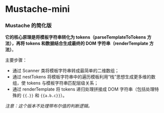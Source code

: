 # Mustache-mini

### Mustache 的简化版

**它的核心原理是将模板字符串转化为 tokens（parseTemplateToTokens 方法），再将 tokens 和数据结合生成最终的 DOM 字符串（renderTemplate 方法）**。

主要步骤：

- 通过 Scanner 类将模板字符串转成最简单的二维数组；
- 通过 nestTokens 将模板字符串中的遍历模板利用“栈”思想生成更多维的数组，使 tokens 与模板字符串匹配层级关系；
- 通过 renderTemplate 将 tokens 递归处理拼接成 DOM 字符串（包括处理特殊的 `{{.}}` 和 `{{a.b.c}}`）。


*注意：这个版本不处理带布尔值的判断逻辑。*



